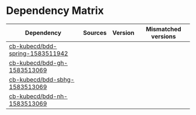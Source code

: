 # Dependency Matrix

Dependency | Sources | Version | Mismatched versions
---------- | ------- | ------- | -------------------
[cb-kubecd/bdd-spring-1583511942](https://github.com/cb-kubecd/bdd-spring-1583511942.git) |  | []() | 
[cb-kubecd/bdd-gh-1583513069](https://github.com/cb-kubecd/bdd-gh-1583513069.git) |  | []() | 
[cb-kubecd/bdd-sbhg-1583513069](https://github.com/cb-kubecd/bdd-sbhg-1583513069.git) |  | []() | 
[cb-kubecd/bdd-nh-1583513069](https://github.com/cb-kubecd/bdd-nh-1583513069.git) |  | []() | 
